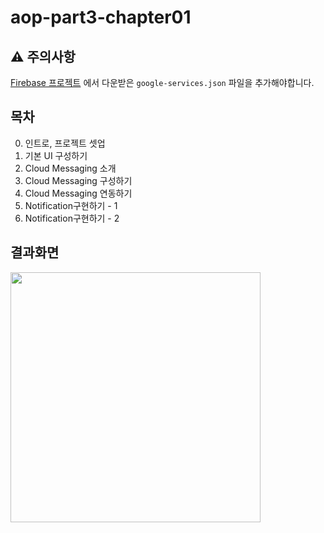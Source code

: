 # aop-part3-chapter01

## ⚠️ 주의사항
[Firebase 프로젝트](https://console.firebase.google.com/u/0/) 에서 다운받은 `google-services.json` 파일을 추가해야합니다.

## 목차
0. 인트로, 프로젝트 셋업
1. 기본 UI 구성하기
2. Cloud Messaging 소개
3. Cloud Messaging 구성하기
4. Cloud Messaging 연동하기
5. Notification구현하기 - 1
6. Notification구현하기 - 2

## 결과화면
<img src="https://i.imgur.com/uWhctdQ.png" width="400"/>

